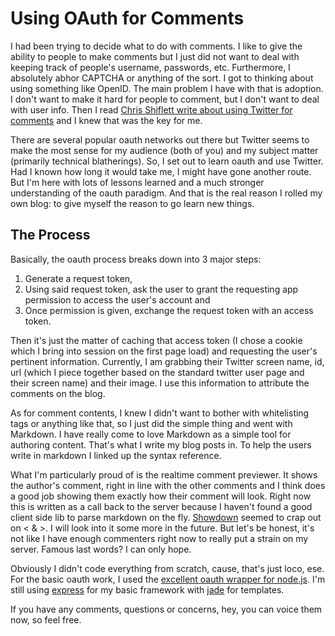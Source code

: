 # Using OAuth for Comments

I had been trying to decide what to do with comments. I like to give the ability to people to make comments but I just did not want to deal with keeping track of people's username, passwords, etc. Furthermore, I absolutely abhor CAPTCHA or anything of the sort. I got to thinking about using something like OpenID. The main problem I have with that is adoption. I don't want to make it hard for people to comment, but I don't want to deal with user info. Then I read [Chris Shiflett write about using Twitter for comments](http://shiflett.org/blog/2011/mar/using-twitter-for-comments) and I knew that was the key for me. 

There are several popular oauth networks out there but Twitter seems to make the most sense for my audience (both of you) and my subject matter (primarily technical blatherings). So, I set out to learn oauth and use Twitter. Had I known how long it would take me, I might have gone another route. But I'm here with lots of lessons learned and a much stronger understanding of the oauth paradigm. And that is the real reason I rolled my own blog: to give myself the reason to go learn new things.

## The Process
Basically, the oauth process breaks down into 3 major steps:

1. Generate a request token,
2. Using said request token, ask the user to grant the requesting app permission to access the user's account and
3. Once permission is given, exchange the request token with an access token.

Then it's just the matter of caching that access token (I chose a cookie which I bring into session on the first page load) and requesting the user's pertinent information. Currently, I am grabbing their Twitter screen name, id, url (which I piece together based on the standard twitter user page and their screen name) and their image. I use this information to attribute the comments on the blog.

As for comment contents, I knew I didn't want to bother with whitelisting tags or anything like that, so I just did the simple thing and went with Markdown. I have really come to love Markdown as a simple tool for authoring content. That's what I write my blog posts in. To help the users write in markdown I linked up the syntax reference.

What I'm particularly proud of is the realtime comment previewer. It shows the author's comment, right in line with the other comments and I think does a good job showing them exactly how their comment will look. Right now this is written as a call back to the server because I haven't found a good client side lib to parse markdown on the fly. [Showdown](https://github.com/coreyti/showdown) seemed to crap out on &lt; &amp; &gt;. I will look into it some more in the future. But let's be honest, it's not like I have enough commenters right now to really put a strain on my server. Famous last words? I can only hope.

Obviously I didn't code everything from scratch, cause, that's just loco, ese. For the basic oauth work, I used the [excellent oauth wrapper for node.js](https://github.com/ciaranj/node-oauth). I'm still using [express](http://expressjs.com/) for my basic framework with [jade](http://jade-lang.com/) for templates.

If you have any comments, questions or concerns, hey, you can voice them now, so feel free.